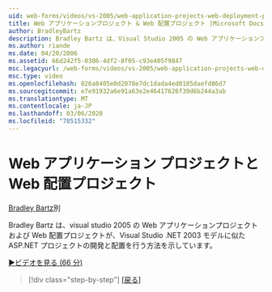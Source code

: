 ```yaml
---
uid: web-forms/videos/vs-2005/web-application-projects-web-deployment-projects
title: Web アプリケーションプロジェクト & Web 配置プロジェクト |Microsoft Docs
author: BradleyBartz
description: Bradley Bartz は、Visual Studio 2005 の Web アプリケーションプロジェクトおよび Web 配置プロジェクトが ASP.NET プロジェクト simila を開発およびデプロイする方法を示しています。
ms.author: riande
ms.date: 04/20/2006
ms.assetid: 66d242f5-0306-4df2-8f05-c93e405f9847
msc.legacyurl: /web-forms/videos/vs-2005/web-application-projects-web-deployment-projects
msc.type: video
ms.openlocfilehash: 026a8405e0d2078e7dc1dada4ed0185daefd86d7
ms.sourcegitcommit: e7e91932a6e91a63e2e46417626f39d6b244a3ab
ms.translationtype: MT
ms.contentlocale: ja-JP
ms.lasthandoff: 03/06/2020
ms.locfileid: "78515332"
---
```

# <a name="web-application-projects--web-deployment-projects"></a>Web アプリケーション プロジェクトと Web 配置プロジェクト

[Bradley Bartz](https://github.com/BradleyBartz)別

Bradley Bartz は、visual studio 2005 の Web アプリケーションプロジェクトおよび Web 配置プロジェクトが、Visual Studio .NET 2003 モデルに似た ASP.NET プロジェクトの開発と配置を行う方法を示しています。

[&#9654;ビデオを見る (66 分)](https://channel9.msdn.com/Blogs/ASP-NET-Site-Videos/web-application-projects-web-deployment-projects)

> [!div class="step-by-step"]
> [[戻る]](web-deployment-projects.md)
